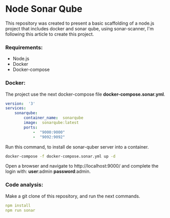 # Node Sonar Qube

This repository was created to present a basic scaffolding of a node.js project that includes docker and sonar qube, using sonar-scanner, I'm following this article to create this project.

### Requirements:
- Node.js
- Docker
- Docker-compose

### Docker:
The project use the next docker-compose file **docker-compose.sonar.yml**.

```yml
version:  '3'
services:
    sonarqube:
        container_name:  sonarqube
        image:  sonarqube:latest
        ports:
            -  "9000:9000"
            -  "9092:9092"

```

Run this command, to install de sonar-quber server into a container.

```sh
docker-compose -f docker-compose.sonar.yml up -d
```

Open a browser and navigate to http://localhost:9000/ and complete the login with: **user**:admin **password**:admin.

### Code analysis:
Make a git clone of this repository, and run the next commands.

```yml
npm install
npm run sonar 
```
